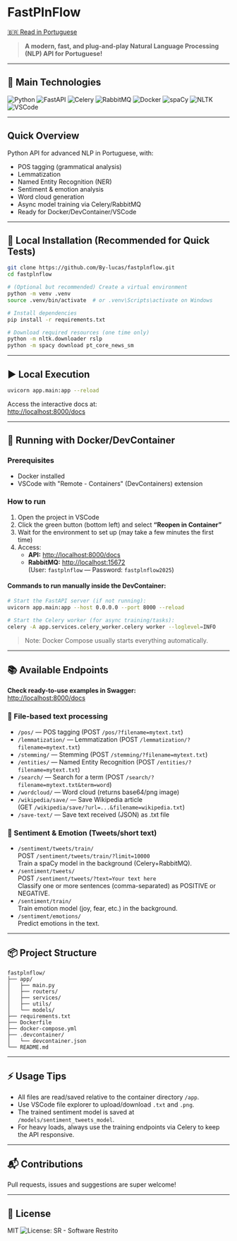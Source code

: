
# FastPlnFlow

[🇧🇷 Read in Portuguese](./README.md)

> **A modern, fast, and plug-and-play Natural Language Processing (NLP) API for Portuguese!**

---

## 🚀 Main Technologies

![Python](https://img.shields.io/badge/Python-3.11%2B-blue?logo=python)
![FastAPI](https://img.shields.io/badge/FastAPI-Framework-teal?logo=fastapi)
![Celery](https://img.shields.io/badge/Celery-Task%20Queue-green?logo=celery)
![RabbitMQ](https://img.shields.io/badge/RabbitMQ-Messaging-orange?logo=rabbitmq)
![Docker](https://img.shields.io/badge/Docker-DevContainer-blue?logo=docker)
![spaCy](https://img.shields.io/badge/spaCy-NLP-blueviolet?logo=spacy)
![NLTK](https://img.shields.io/badge/NLTK-Linguistics-yellow?logo=nltk)
![VSCode](https://img.shields.io/badge/VSCode-Ready-0078d7?logo=visual-studio-code)

---

## Quick Overview

Python API for advanced NLP in Portuguese, with:
- POS tagging (grammatical analysis)
- Lemmatization
- Named Entity Recognition (NER)
- Sentiment & emotion analysis
- Word cloud generation
- Async model training via Celery/RabbitMQ
- Ready for Docker/DevContainer/VSCode

---

## 🚀 Local Installation (Recommended for Quick Tests)

```bash
git clone https://github.com/By-lucas/fastplnflow.git
cd fastplnflow

# (Optional but recommended) Create a virtual environment
python -m venv .venv
source .venv/bin/activate  # or .venv\Scripts\activate on Windows

# Install dependencies
pip install -r requirements.txt

# Download required resources (one time only)
python -m nltk.downloader rslp
python -m spacy download pt_core_news_sm
```

---

## ▶️ Local Execution

```bash
uvicorn app.main:app --reload
```

Access the interactive docs at:  
[http://localhost:8000/docs](http://localhost:8000/docs)

---

## 🐳 Running with Docker/DevContainer

### Prerequisites

- Docker installed  
- VSCode with "Remote - Containers" (DevContainers) extension

### How to run

1. Open the project in VSCode
2. Click the green button (bottom left) and select **“Reopen in Container”**
3. Wait for the environment to set up (may take a few minutes the first time)
4. Access:  
   - **API:** [http://localhost:8000/docs](http://localhost:8000/docs)  
   - **RabbitMQ:** [http://localhost:15672](http://localhost:15672)  
     (User: `fastplnflow` — Password: `fastplnflow2025`)

#### Commands to run manually inside the DevContainer:

```bash
# Start the FastAPI server (if not running):
uvicorn app.main:app --host 0.0.0.0 --port 8000 --reload

# Start the Celery worker (for async training/tasks):
celery -A app.services.celery_worker.celery worker --loglevel=INFO
```
> Note: Docker Compose usually starts everything automatically.

---

## 📚 Available Endpoints

**Check ready-to-use examples in Swagger:**  
[http://localhost:8000/docs](http://localhost:8000/docs)

### 🔹 File-based text processing

- `/pos/` — POS tagging (POST `/pos/?filename=mytext.txt`)
- `/lemmatization/` — Lemmatization (POST `/lemmatization/?filename=mytext.txt`)
- `/stemming/` — Stemming (POST `/stemming/?filename=mytext.txt`)
- `/entities/` — Named Entity Recognition (POST `/entities/?filename=mytext.txt`)
- `/search/` — Search for a term (POST `/search/?filename=mytext.txt&term=word`)
- `/wordcloud/` — Word cloud (returns base64/png image)
- `/wikipedia/save/` — Save Wikipedia article  
  (GET `/wikipedia/save/?url=...&filename=wikipedia.txt`)
- `/save-text/` — Save text received (JSON) as .txt file

### 🔹 Sentiment & Emotion (Tweets/short text)

- `/sentiment/tweets/train/`  
  POST `/sentiment/tweets/train/?limit=10000`  
  Train a spaCy model in the background (Celery+RabbitMQ).
- `/sentiment/tweets/`  
  POST `/sentiment/tweets/?text=Your text here`  
  Classify one or more sentences (comma-separated) as POSITIVE or NEGATIVE.
- `/sentiment/train/`  
  Train emotion model (joy, fear, etc.) in the background.
- `/sentiment/emotions/`  
  Predict emotions in the text.

---

## 📦 Project Structure

```
fastplnflow/
├── app/
│   ├── main.py
│   ├── routers/
│   ├── services/
│   ├── utils/
│   └── models/
├── requirements.txt
├── Dockerfile
├── docker-compose.yml
├── .devcontainer/
│   └── devcontainer.json
└── README.md
```

---

## ⚡️ Usage Tips

- All files are read/saved relative to the container directory `/app`.
- Use VSCode file explorer to upload/download `.txt` and `.png`.
- The trained sentiment model is saved at `/models/sentiment_tweets_model`.
- For heavy loads, always use the training endpoints via Celery to keep the API responsive.

---

## 📬 Contributions

Pull requests, issues and suggestions are super welcome!

---

## 📄 License

MIT
![License: SR - Software Restrito](https://img.shields.io/badge/license-SR%20(Restricted)-red)
